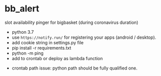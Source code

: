 # bb_alert
slot availability pinger for bigbasket (during coronavirus duration)

+ python 3.7
+ use `https://notify.run/` for registering your apps (android / desktop).
+ add cookie string in settings.py file
+ pip install -r requirements.txt
+ python -m ping
+ add to crontab or deploy as lambda function



- crontab path issue: python path should be fully qualified one.
